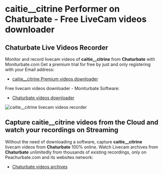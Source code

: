 # caitie__citrine Performer on Chaturbate - Free LiveCam videos downloader

## Chaturbate Live Videos Recorder

Monitor and record livecam videos of **caitie__citrine** from **Chaturbate** with Moniturbate.com
Get a premium trial for free by just and only registering with your Email address:
* [caitie__citrine Premium videos downloader](https://moniturbate.com/request-demo-licence-key.html)

Free livecam videos downloader - Moniturbate Software:
* [Chaturbate videos downloader](https://moniturbate.com/moniturbate-download-software.html)

![caitie__citrine livecam videos recorder](https://peachurnet.com/templates/moniturbate-software.png)


## Capture caitie__citrine videos from the Cloud and watch your recordings on Streaming

Without the need of downloading a software, capture **caitie__citrine** livecam videos from **Chaturbate** 100% online.
Watch Livecam archives from **Chaturbate** unlimitedly from thousands of existing recordings, only on Peachurbate.com and its websites network:
* [Chaturbate videos archives](https://peachurnet.com/)
